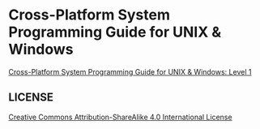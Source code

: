 # Cross-Platform System Programming Guide for UNIX & Windows

[Cross-Platform System Programming Guide for UNIX & Windows: Level 1](https://github.com/stsaz/cpspg/blob/main/cross-platform-system-programming-guide-level-1.md)


## LICENSE

[Creative Commons Attribution-ShareAlike 4.0 International License](http://creativecommons.org/licenses/by-sa/4.0/)
